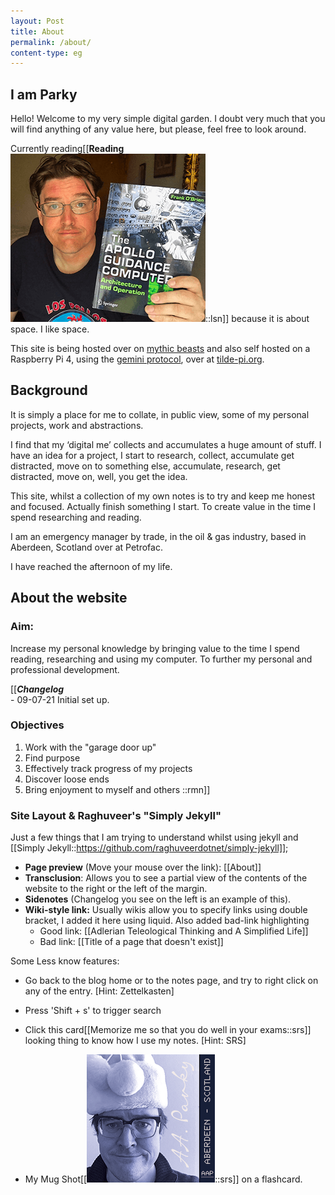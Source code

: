 ```yaml
---
layout: Post
title: About
permalink: /about/
content-type: eg
---
```


## I am Parky
Hello! Welcome to my very simple digital garden. I doubt very much that you will find anything of any value here, but please, feel free to look around.

Currently reading[[**Reading**<br><img src="/assets/img/current_read.png">::lsn]] because it is about space. I like space.

This site is being hosted over on [mythic beasts](https://www.mythic-beasts.com) and also self hosted on a Raspberry Pi 4, using the [gemini protocol](https://gemini.circumlunar.space), over at [tilde-pi.org](gemini://tilde-pi.org).

## Background

It is simply a place for me to collate, in public view, some of my personal projects, work and abstractions. 

I find that my ‘digital me’ collects and accumulates a huge amount of stuff. I have an idea for a project, I start to research, collect, accumulate get distracted, move on to something else, accumulate, research, get distracted, move on, well, you get the idea.

This site, whilst a collection of my own notes is to try and keep me honest and focused. Actually finish something I start. To create value in the time I spend researching and reading.  

I am an emergency manager by trade, in the oil & gas industry, based in Aberdeen, Scotland over at Petrofac.

I have reached the afternoon of my life.

## About the website

### Aim:
Increase my personal knowledge by bringing value to the time I spend reading, researching and using my computer. To further my personal and professional development.

[[***Changelog***<br/>
\- 09-07-21 Initial set up. <br/>

### Objectives
1. Work with the "garage door up"
2. Find purpose
3. Effectively track progress of my projects
4. Discover loose ends
5. Bring enjoyment to myself and others
::rmn]]

### Site Layout & Raghuveer's "Simply Jekyll"

Just a few things that I am trying to understand whilst using jekyll and  [[Simply Jekyll::https://github.com/raghuveerdotnet/simply-jekyll]]; 

- **Page preview** (Move your mouse over the link): [[About]]
- **Transclusion**: Allows you to see a partial view of the contents of the website to the right or the left of the margin.
- **Sidenotes** (Changelog you see on the left is an example of this).
- **Wiki-style link:** Usually wikis allow you to specify links using double bracket, I added it here using liquid. Also added bad-link highlighting
   - Good link: [[Adlerian Teleological Thinking and A Simplified Life]]
   - Bad link: [[Title of a page that doesn't exist]]


Some Less know features:

- Go back to the blog home or to the notes page, and try to right click on any of the entry. [Hint: Zettelkasten]

- Press 'Shift + s' to trigger search

- Click this card[[Memorize me so that you do well in your exams::srs]] looking thing to know how I use my notes. [Hint: SRS]

- My Mug Shot[[<img src="/assets/img/profile2.png">::srs]] on a flashcard.
